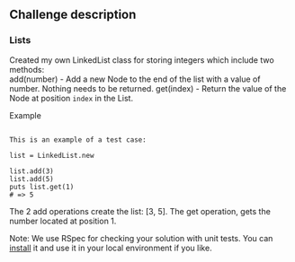 ## Challenge description

### Lists  

Created my own LinkedList  class for storing integers which include two methods:  
add(number) - Add a new Node to the end of the list with a value of number. Nothing needs to be returned. 
get(index) - Return the value of the Node at position `index` in the List.   

Example  

```

This is an example of a test case:  

list = LinkedList.new

list.add(3)
list.add(5)
puts list.get(1)
# => 5
```


The 2 add operations create the list: [3, 5]. 
The get operation, gets the number located at position 1. 

Note: We use RSpec for checking your solution with unit tests. You can [install](https://github.com/rspec/rspec) it and use it in your local environment if you like.
